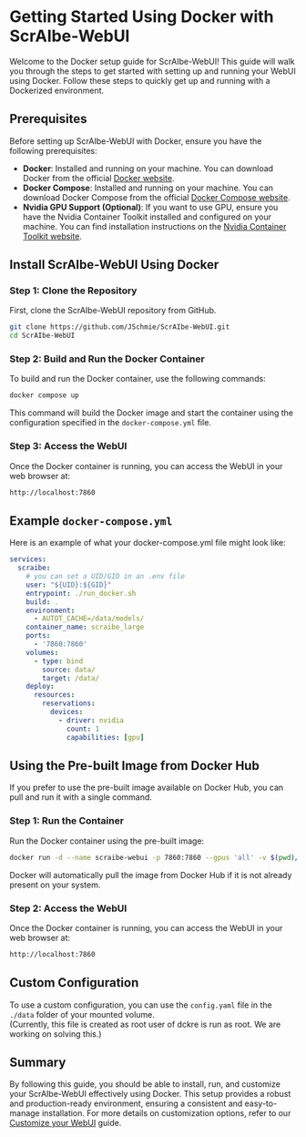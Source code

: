 # Getting Started Using Docker with ScrAIbe-WebUI

Welcome to the Docker setup guide for ScrAIbe-WebUI! This guide will walk you through the steps to get started with setting up and running your WebUI using Docker. Follow these steps to quickly get up and running with a Dockerized environment.

## Prerequisites

Before setting up ScrAIbe-WebUI with Docker, ensure you have the following prerequisites:

- **Docker**: Installed and running on your machine. You can download Docker from the official [Docker website](https://www.docker.com/get-started).
- **Docker Compose**: Installed and running on your machine. You can download Docker Compose from the official [Docker Compose website](https://docs.docker.com/compose/install/).
- **Nvidia GPU Support (Optional)**: If you want to use GPU, ensure you have the Nvidia Container Toolkit installed and configured on your machine. You can find installation instructions on the [Nvidia Container Toolkit website](https://docs.nvidia.com/datacenter/cloud-native/container-toolkit/install-guide.html).

## Install ScrAIbe-WebUI Using Docker

### Step 1: Clone the Repository

First, clone the ScrAIbe-WebUI repository from GitHub.

```bash
git clone https://github.com/JSchmie/ScrAIbe-WebUI.git
cd ScrAIbe-WebUI
```

### Step 2: Build and Run the Docker Container

To build and run the Docker container, use the following commands:

```bash
docker compose up
```

This command will build the Docker image and start the container using the configuration specified in the `docker-compose.yml` file.

### Step 3: Access the WebUI

Once the Docker container is running, you can access the WebUI in your web browser at:

```bash
http://localhost:7860
```

## Example `docker-compose.yml`

Here is an example of what your docker-compose.yml file might look like:

```yaml
services:
  scraibe:
    # you can set a UID/GID in an .env file
    user: "${UID}:${GID}"
    entrypoint: ./run_docker.sh
    build: .
    environment: 
      - AUTOT_CACHE=/data/models/
    container_name: scraibe_large
    ports:
      - '7860:7860'
    volumes: 
      - type: bind
        source: data/
        target: /data/
    deploy:
      resources:
        reservations:
          devices:
            - driver: nvidia
              count: 1
              capabilities: [gpu]
```

## Using the Pre-built Image from Docker Hub

If you prefer to use the pre-built image available on Docker Hub, you can pull and run it with a single command.

### Step 1: Run the Container

Run the Docker container using the pre-built image:

```bash
docker run -d --name scraibe-webui -p 7860:7860 --gpus 'all' -v $(pwd)/data:/data hadr0n/scraibe-webui:latest_webui
```

Docker will automatically pull the image from Docker Hub if it is not already present on your system.

### Step 2: Access the WebUI

Once the Docker container is running, you can access the WebUI in your web browser at:

```bash
http://localhost:7860
```

## Custom Configuration

To use a custom configuration, you can use the `config.yaml` file in the `./data` folder of your mounted volume.  
(Currently, this file is created as root user of dckre is run as root. We are working on solving this.)

## Summary

By following this guide, you should be able to install, run, and customize your ScrAIbe-WebUI effectively using Docker. This setup provides a robust and production-ready environment, ensuring a consistent and easy-to-manage installation. For more details on customization options, refer to our [Customize your WebUI](Customize.md) guide.

